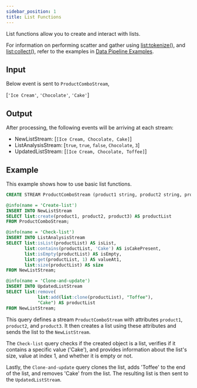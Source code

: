 ```yaml
---
sidebar_position: 1
title: List Functions
---
```


List functions allow you to create and interact with lists.

For information on performing scatter and gather using [list:tokenize()](tokenize.md), and [list:collect()](collect.md), refer to the examples in [Data Pipeline Examples](../../../examples/data-pipelines.md).

## Input

Below event is sent to `ProductComboStream`,

[`'Ice Cream'`, `'Chocolate'`, `'Cake'`]

## Output

After processing, the following events will be arriving at each stream:

- NewListStream: [`[Ice Cream, Chocolate, Cake]`]
- ListAnalysisStream: [`true`, `true`, `false`, `Chocolate`, `3`]
- UpdatedListStream: [`[Ice Cream, Chocolate, Toffee]`]

## Example

This example shows how to use basic list functions.

```sql
CREATE STREAM ProductComboStream (product1 string, product2 string, product3 string);

@info(name = 'Create-list')
INSERT INTO NewListStream
SELECT list:create(product1, product2, product3) AS productList
FROM ProductComboStream;

@info(name = 'Check-list')
INSERT INTO ListAnalysisStream
SELECT list:isList(productList) AS isList,
       list:contains(productList, 'Cake') AS isCakePresent,
       list:isEmpty(productList) AS isEmpty,
       list:get(productList, 1) AS valueAt1,
       list:size(productList) AS size
FROM NewListStream;

@info(name = 'Clone-and-update')
INSERT INTO UpdatedListStream
SELECT list:remove(
            list:add(list:clone(productList), "Toffee"),
            "Cake") AS productList
FROM NewListStream;
```

This query defines a stream `ProductComboStream` with attributes `product1`, `product2`, and `product3`. It then creates a list using these attributes and sends the list to the `NewListStream`.

The `Check-list` query checks if the created object is a list, verifies if it contains a specific value ('Cake'), and provides information about the list's size, value at index 1, and whether it is empty or not.

Lastly, the `Clone-and-update` query clones the list, adds 'Toffee' to the end of the list, and removes 'Cake' from the list. The resulting list is then sent to the `UpdatedListStream`.
